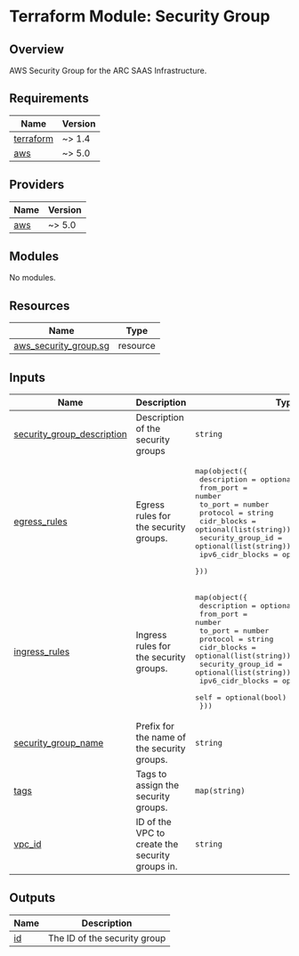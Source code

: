 # Terraform Module: Security Group  

## Overview

AWS Security Group for the ARC SAAS Infrastructure.  

<!-- BEGINNING OF PRE-COMMIT-TERRAFORM DOCS HOOK -->
## Requirements

| Name | Version |
|------|---------|
| <a name="requirement_terraform"></a> [terraform](#requirement\_terraform) | ~> 1.4 |
| <a name="requirement_aws"></a> [aws](#requirement\_aws) | ~> 5.0 |

## Providers

| Name | Version |
|------|---------|
| <a name="provider_aws"></a> [aws](#provider\_aws) | ~> 5.0 |

## Modules

No modules.

## Resources

| Name | Type |
|------|------|
| [aws_security_group.sg](https://registry.terraform.io/providers/hashicorp/aws/latest/docs/resources/security_group) | resource |

## Inputs

| Name | Description | Type | Default | Required |
|------|-------------|------|---------|:--------:|
| <a name="input_description"></a> [security\_group\_description](#input\_description) | Description of the security groups | `string` | `"my-security-group"` | no |
| <a name="input_egress_rules"></a> [egress\_rules](#input\_egress\_rules) | Egress rules for the security groups. | <pre>map(object({<br>    description       = optional(string)<br>    from_port         = number<br>    to_port           = number<br>    protocol          = string<br>    cidr_blocks       = optional(list(string))<br>    security_group_id = optional(list(string))<br>    ipv6_cidr_blocks  = optional(list(string))<br>  }))</pre> | `{}` | no |
| <a name="input_ingress_rules"></a> [ingress\_rules](#input\_ingress\_rules) | Ingress rules for the security groups. | <pre>map(object({<br>    description       = optional(string)<br>    from_port         = number<br>    to_port           = number<br>    protocol          = string<br>    cidr_blocks       = optional(list(string))<br>    security_group_id = optional(list(string))<br>    ipv6_cidr_blocks  = optional(list(string))<br>    self              = optional(bool)<br>  }))</pre> | `{}` | no |
| <a name="input_name"></a> [security\_group\_name](#input\_name) | Prefix for the name of the security groups. | `string` | `"my-security-group"` | no |
| <a name="input_tags"></a> [tags](#input\_tags) | Tags to assign the security groups. | `map(string)` | n/a | yes |
| <a name="input_vpc_id"></a> [vpc\_id](#input\_vpc\_id) | ID of the VPC to create the security groups in. | `string` | n/a | yes |

## Outputs

| Name | Description |
|------|-------------|
| <a name="output_id"></a> [id](#output\_id) | The ID of the security group |
<!-- END OF PRE-COMMIT-TERRAFORM DOCS HOOK -->